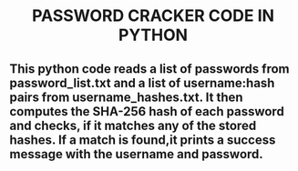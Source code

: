 <h1 align="center">PASSWORD CRACKER CODE IN PYTHON</h1>

<h2 align="left">This python code reads a list of passwords from password_list.txt and a list of username:hash pairs from username_hashes.txt. It then computes the SHA-256 hash of each password and checks, if it matches any of the stored hashes. If a match is found,it prints a success message with the username and password.</h2>
